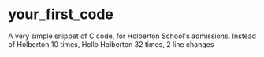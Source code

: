 # your_first_code
A very simple snippet of C code, for Holberton School's admissions.
Instead of Holberton 10 times, Hello Holberton 32 times, 2 line changes
